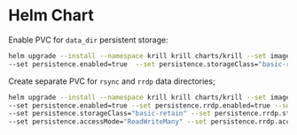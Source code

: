 # Helm Chart

Enable PVC for `data_dir` persistent storage:

```bash
helm upgrade --install --namespace krill krill charts/krill --set image.tag="latest" \
--set persistence.enabled=true  --set persistence.storageClass="basic-retain" --set persistence.accessMode="ReadWriteMany"
```

Create separate PVC for `rsync` and `rrdp` data directories;

```bash
helm upgrade --install --namespace krill krill charts/krill --set image.tag="latest" \
--set persistence.enabled=true --set persistence.rrdp.enabled=true --set persistence.rsync.enabled=true \
--set persistence.storageClass="basic-retain" --set persistence.rrdp.storageClass="basic-retain" --set persistence.rsync.storageClass="basic-retain" \
--set persistence.accessMode="ReadWriteMany" --set persistence.rrdp.accessMode="ReadWriteMany" --set persistence.rsync.accessMode="ReadWriteMany"
```
